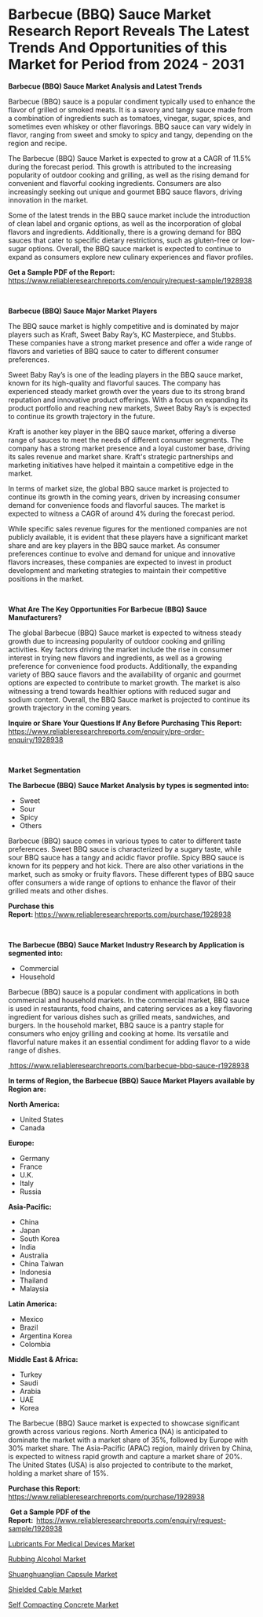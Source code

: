 <p><h1>Barbecue (BBQ) Sauce Market Research Report Reveals The Latest Trends And Opportunities of this Market for Period from 2024 - 2031</h1></p><p><strong>Barbecue (BBQ) Sauce Market Analysis and Latest Trends</strong></p>
<p><p>Barbecue (BBQ) sauce is a popular condiment typically used to enhance the flavor of grilled or smoked meats. It is a savory and tangy sauce made from a combination of ingredients such as tomatoes, vinegar, sugar, spices, and sometimes even whiskey or other flavorings. BBQ sauce can vary widely in flavor, ranging from sweet and smoky to spicy and tangy, depending on the region and recipe.</p><p>The Barbecue (BBQ) Sauce Market is expected to grow at a CAGR of 11.5% during the forecast period. This growth is attributed to the increasing popularity of outdoor cooking and grilling, as well as the rising demand for convenient and flavorful cooking ingredients. Consumers are also increasingly seeking out unique and gourmet BBQ sauce flavors, driving innovation in the market.</p><p>Some of the latest trends in the BBQ sauce market include the introduction of clean label and organic options, as well as the incorporation of global flavors and ingredients. Additionally, there is a growing demand for BBQ sauces that cater to specific dietary restrictions, such as gluten-free or low-sugar options. Overall, the BBQ sauce market is expected to continue to expand as consumers explore new culinary experiences and flavor profiles.</p></p>
<p><strong>Get a Sample PDF of the Report:&nbsp;</strong> <a href="https://www.reliableresearchreports.com/enquiry/request-sample/1928938">https://www.reliableresearchreports.com/enquiry/request-sample/1928938</a></p>
<p>&nbsp;</p>
<p><strong>Barbecue (BBQ) Sauce Major Market Players</strong></p>
<p><p>The BBQ sauce market is highly competitive and is dominated by major players such as Kraft, Sweet Baby Ray’s, KC Masterpiece, and Stubbs. These companies have a strong market presence and offer a wide range of flavors and varieties of BBQ sauce to cater to different consumer preferences.</p><p>Sweet Baby Ray’s is one of the leading players in the BBQ sauce market, known for its high-quality and flavorful sauces. The company has experienced steady market growth over the years due to its strong brand reputation and innovative product offerings. With a focus on expanding its product portfolio and reaching new markets, Sweet Baby Ray’s is expected to continue its growth trajectory in the future.</p><p>Kraft is another key player in the BBQ sauce market, offering a diverse range of sauces to meet the needs of different consumer segments. The company has a strong market presence and a loyal customer base, driving its sales revenue and market share. Kraft's strategic partnerships and marketing initiatives have helped it maintain a competitive edge in the market.</p><p>In terms of market size, the global BBQ sauce market is projected to continue its growth in the coming years, driven by increasing consumer demand for convenience foods and flavorful sauces. The market is expected to witness a CAGR of around 4% during the forecast period.</p><p>While specific sales revenue figures for the mentioned companies are not publicly available, it is evident that these players have a significant market share and are key players in the BBQ sauce market. As consumer preferences continue to evolve and demand for unique and innovative flavors increases, these companies are expected to invest in product development and marketing strategies to maintain their competitive positions in the market.</p></p>
<p>&nbsp;</p>
<p><strong>What Are The Key Opportunities For Barbecue (BBQ) Sauce Manufacturers?</strong></p>
<p><p>The global Barbecue (BBQ) Sauce market is expected to witness steady growth due to increasing popularity of outdoor cooking and grilling activities. Key factors driving the market include the rise in consumer interest in trying new flavors and ingredients, as well as a growing preference for convenience food products. Additionally, the expanding variety of BBQ sauce flavors and the availability of organic and gourmet options are expected to contribute to market growth. The market is also witnessing a trend towards healthier options with reduced sugar and sodium content. Overall, the BBQ Sauce market is projected to continue its growth trajectory in the coming years.</p></p>
<p><strong>Inquire or Share Your Questions If Any Before Purchasing This Report:</strong> <a href="https://www.reliableresearchreports.com/enquiry/pre-order-enquiry/1928938">https://www.reliableresearchreports.com/enquiry/pre-order-enquiry/1928938</a></p>
<p>&nbsp;</p>
<p><strong>Market Segmentation</strong></p>
<p><strong>The Barbecue (BBQ) Sauce Market Analysis by types is segmented into:</strong></p>
<p><ul><li>Sweet</li><li>Sour</li><li>Spicy</li><li>Others</li></ul></p>
<p><p>Barbecue (BBQ) sauce comes in various types to cater to different taste preferences. Sweet BBQ sauce is characterized by a sugary taste, while sour BBQ sauce has a tangy and acidic flavor profile. Spicy BBQ sauce is known for its peppery and hot kick. There are also other variations in the market, such as smoky or fruity flavors. These different types of BBQ sauce offer consumers a wide range of options to enhance the flavor of their grilled meats and other dishes.</p></p>
<p><strong>Purchase this Report:&nbsp;</strong><a href="https://www.reliableresearchreports.com/purchase/1928938">https://www.reliableresearchreports.com/purchase/1928938</a></p>
<p>&nbsp;</p>
<p><strong>The Barbecue (BBQ) Sauce Market Industry Research by Application is segmented into:</strong></p>
<p><ul><li>Commercial</li><li>Household</li></ul></p>
<p><p>Barbecue (BBQ) sauce is a popular condiment with applications in both commercial and household markets. In the commercial market, BBQ sauce is used in restaurants, food chains, and catering services as a key flavoring ingredient for various dishes such as grilled meats, sandwiches, and burgers. In the household market, BBQ sauce is a pantry staple for consumers who enjoy grilling and cooking at home. Its versatile and flavorful nature makes it an essential condiment for adding flavor to a wide range of dishes.</p></p>
<p><a href="https://www.reliableresearchreports.com/barbecue-bbq-sauce-r1928938">&nbsp;https://www.reliableresearchreports.com/barbecue-bbq-sauce-r1928938</a></p>
<p><strong>In terms of Region, the Barbecue (BBQ) Sauce Market Players available by Region are:</strong></p>
<p>
    <p> <strong> North America: </strong>
        <ul>
            <li>United States</li>
            <li>Canada</li>
        </ul>
        </p> 
    <p> <strong> Europe: </strong>
        <ul>
            <li>Germany</li>
            <li>France</li>
            <li>U.K.</li>
            <li>Italy</li>
            <li>Russia</li>
        </ul>
        </p> 
    <p> <strong> Asia-Pacific: </strong>
        <ul>
            <li>China</li>
            <li>Japan</li>
            <li>South Korea</li>
            <li>India</li>
            <li>Australia</li>
            <li>China Taiwan</li>
            <li>Indonesia</li>
            <li>Thailand</li>
            <li>Malaysia</li>
        </ul>
        </p> 
    <p> <strong> Latin America: </strong>
        <ul>
            <li>Mexico</li>
            <li>Brazil</li>
            <li>Argentina Korea</li>
            <li>Colombia</li>
        </ul>
        </p> 
    <p> <strong> Middle East & Africa: </strong>
        <ul>
            <li>Turkey</li>
            <li>Saudi</li>
            <li>Arabia</li>
            <li>UAE</li>
            <li>Korea</li>
        </ul>
    </p>
    </p>
<p><p>The Barbecue (BBQ) Sauce market is expected to showcase significant growth across various regions. North America (NA) is anticipated to dominate the market with a market share of 35%, followed by Europe with 30% market share. The Asia-Pacific (APAC) region, mainly driven by China, is expected to witness rapid growth and capture a market share of 20%. The United States (USA) is also projected to contribute to the market, holding a market share of 15%.</p></p>
<p><strong>Purchase this Report: </strong><a href="https://www.reliableresearchreports.com/purchase/1928938">https://www.reliableresearchreports.com/purchase/1928938</a></p>
<p>&nbsp;<strong>Get a Sample PDF of the Report:&nbsp;&nbsp;</strong><a href="https://www.reliableresearchreports.com/enquiry/request-sample/1928938">https://www.reliableresearchreports.com/enquiry/request-sample/1928938</a></p>
<p><strong></strong></p>
<p><p><a href="https://github.com/ChloeConn57/Market-Research-Report-List-1/blob/main/lubricants-for-medical-devices-market.md">Lubricants For Medical Devices Market</a></p><p><a href="https://github.com/brittnycachero596/Market-Research-Report-List-1/blob/main/rubbing-alcohol-market.md">Rubbing Alcohol Market</a></p><p><a href="https://issuu.com/reportprime-2/docs/shuanghuanglian-capsule-market-size-2030.pptx">Shuanghuanglian Capsule Market</a></p><p><a href="https://www.linkedin.com/pulse/shielded-cable-market-trends-analysis-opportunities-challenges-x8dse">Shielded Cable Market</a></p><p><a href="https://www.linkedin.com/pulse/emerging-trends-self-compacting-concrete-market-global-outlook-51txe">Self Compacting Concrete Market</a></p></p>